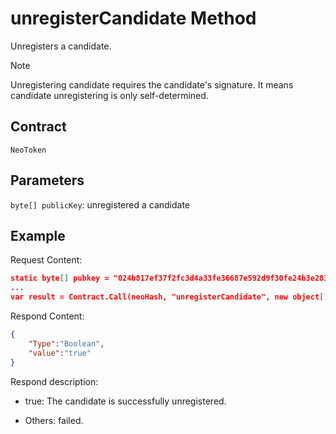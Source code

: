 # unregisterCandidate Method

Unregisters a candidate.

> [!Note]
>
> Unregistering candidate requires the candidate's signature. It means candidate unregistering is only self-determined. 

## Contract

	NeoToken

## Parameters

`byte[] publicKey`: unregistered a candidate

## Example

Request Content:

```json
static byte[] pubkey = "024b817ef37f2fc3d4a33fe36687e592d9f30fe24b3e28187dc8f12b3b3b2b839e".HexToBytes();
...
var result = Contract.Call(neoHash, "unregisterCandidate", new object[] { pubkey });
```

Respond Content:

```json
{
	"Type":"Boolean",
	"value":"true"
}
```

Respond description:

- true: The candidate is successfully unregistered.

- Others: failed.
